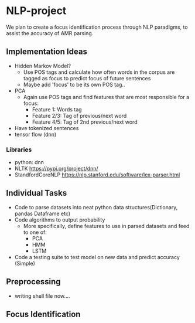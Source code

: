 # NLP-project

We plan to create a focus identification process through NLP paradigms, to assist the accuracy of AMR parsing.

## Implementation Ideas

* Hidden Markov Model?
  * Use POS tags and calculate how often words in the corpus are tagged as focus to predict focus of future sentences
  * Maybe add 'focus' to be its own POS tag..
* PCA
  * Again use POS tags and find features that are most responsible for a focus: 
    * Feature 1: Words tag
	* Feature 2/3: Tag of previous/next word
    * Feature 4/5: Tag of 2nd previous/next word
* Have tokenized sentences
* tensor flow (dnn)
### Libraries
* python: dnn
* NLTK
https://pypi.org/project/dnn/
* StandfordCoreNLP
https://nlp.stanford.edu/software/lex-parser.html


## Individual Tasks
* Code to parse datasets into neat python data structures(Dictionary, pandas Dataframe etc)
* Code algorithms to output probability
  * More specifically, define features to use in parsed datasets and feed to one of:
    * PCA
	* HMM
	* LSTM
* Code a testing suite to test model on new data and predict accuracy (Simple)

## Preprocessing
* writing shell file now....  

## Focus Identification
